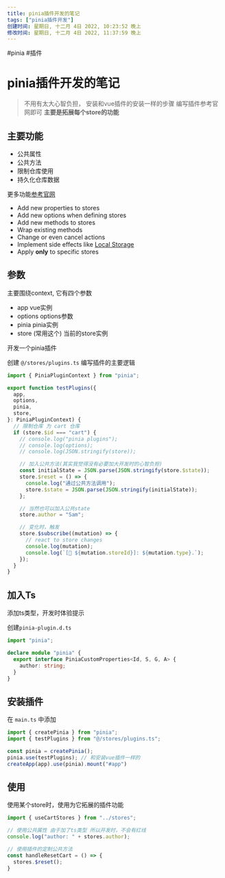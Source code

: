 ```yaml
---
title: pinia插件开发的笔记
tags: ["pinia插件开发"]
创建时间: 星期日, 十二月 4日 2022, 10:23:52 晚上
修改时间: 星期日, 十二月 4日 2022, 11:37:59 晚上
---
```

#pinia #插件

# pinia插件开发的笔记

> 不用有太大心智负担， 安装和vue插件的安装一样的步骤
> 编写插件参考官网即可 **主要是拓展每个store的功能**

## 主要功能

- 公共属性
- 公共方法
- 限制仓库使用
- 持久化仓库数据

更多功能[参考官网](https://pinia.vuejs.org/core-concepts/plugins.html)

- Add new properties to stores
- Add new options when defining stores
- Add new methods to stores
- Wrap existing methods
- Change or even cancel actions
- Implement side effects like [Local Storage](https://developer.mozilla.org/en-US/docs/Web/API/Window/localStorage)
- Apply **only** to specific stores


## 参数

主要围绕context, 它有四个参数

  - app vue实例
  - options options参数
  - pinia pinia实例
  - store (常用这个) 当前的store实例

开发一个pinia插件

创建 `@/stores/plugins.ts` 编写插件的主要逻辑

```ts
import { PiniaPluginContext } from "pinia";

export function testPlugins({
  app,
  options,
  pinia,
  store,
}: PiniaPluginContext) {
  // 限制仓库 为 cart 仓库
  if (store.$id === "cart") {
    // console.log("pinia plugins");
    // console.log(options);
    // console.log(JSON.stringify(store));

    // 加入公共方法(其实我觉得没有必要加大开发时的心智负担)
    const initialState = JSON.parse(JSON.stringify(store.$state));
    store.$reset = () => {
      console.log("通过公共方法调用");
      store.$state = JSON.parse(JSON.stringify(initialState));
    };

    // 当然也可以加入公共state
    store.author = "Sam";

    // 变化时，触发
    store.$subscribe((mutation) => {
      // react to store changes
      console.log(mutation);
      console.log(`[🍍 ${mutation.storeId}]: ${mutation.type}.`);
    });
  }
}
```

## 加入Ts

添加ts类型，开发时体验提示

创建`pinia-plugin.d.ts`

```ts
import "pinia";

declare module "pinia" {
  export interface PiniaCustomProperties<Id, S, G, A> {
    author: string;
  }
}
```

## 安装插件

在 `main.ts` 中添加

```ts
import { createPinia } from "pinia";
import { testPlugins } from "@/stores/plugins.ts";

const pinia = createPinia();
pinia.use(testPlugins); // 和安装vue插件一样的
createApp(app).use(pinia).mount("#app")
```

## 使用

使用某个store时，使用为它拓展的插件功能

```ts
import { useCartStores } from "../stores";

// 使用公共属性 由于加了ts类型 所以开发时，不会有红线
console.log("author: " + stores.author);

// 使用插件的定制公共方法
const handleResetCart = () => {
  stores.$reset();
}
```
